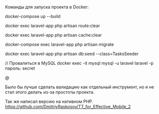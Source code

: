 Команды для запуска проекта в Docker:

docker-compose up --build

docker exec laravel-app php artisan route:clear

docker exec laravel-app php artisan cache:clear

docker-compose exec laravel-app php artisan migrate

docker exec laravel-app php artisan db:seed --class=TasksSeeder

// Провалиться в MySQL
docker exec -it mysql mysql -u laravel laravel -p
пароль: secret

@

Было бы лучше сделать валидацию как отдельный инструмент, но я не стал этого делать из-за простоты проекта.

Так же написал версию на нативном PHP.
https://github.com/DmitriyRaskosov/TT_for_Effective_Mobile_2
